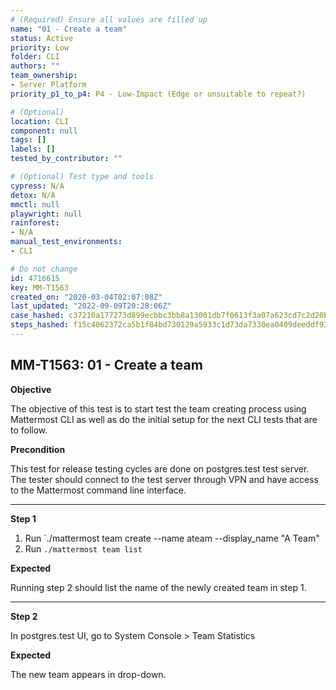 ```yaml
---
# (Required) Ensure all values are filled up
name: "01 - Create a team"
status: Active
priority: Low
folder: CLI
authors: ""
team_ownership: 
- Server Platform
priority_p1_to_p4: P4 - Low-Impact (Edge or unsuitable to repeat?)

# (Optional)
location: CLI
component: null
tags: []
labels: []
tested_by_contributor: ""

# (Optional) Test type and tools
cypress: N/A
detox: N/A
mmctl: null
playwright: null
rainforest: 
- N/A
manual_test_environments:
- CLI

# Do not change
id: 4716615
key: MM-T1563
created_on: "2020-03-04T02:07:08Z"
last_updated: "2022-09-09T20:28:06Z"
case_hashed: c37210a177273d899ecbbc3bb8a13001db7f0613f3a07a623cd7c2d20b5e22370321e67051870eae09deb49713852dd7
steps_hashed: f15c4062372ca5b1f84bd730129a5933c1d73da7330ea0409deeddf92b65b2b5ab989e239e054a218423a98a512fa3f2
---
```


<!-- (Auto-generated) Based on frontmatter's "key" and "name" -->

## MM-T1563: 01 - Create a team

**Objective**

The objective of this test is to start test the team creating process using Mattermost CLI as well as do the initial setup for the next CLI tests that are to follow.

**Precondition**

This test for release testing cycles are done on postgres.test test server. The tester should connect to the test server through VPN and have access to the Mattermost command line interface.

---

**Step 1**

1. Run \`./mattermost team create --name ateam --display\_name "A Team"
2. Run `./mattermost team list`

**Expected**

Running step 2 should list the name of the newly created team in step 1.

---

**Step 2**

In postgres.test UI, go to System Console > Team Statistics

**Expected**

The new team appears in drop-down.
